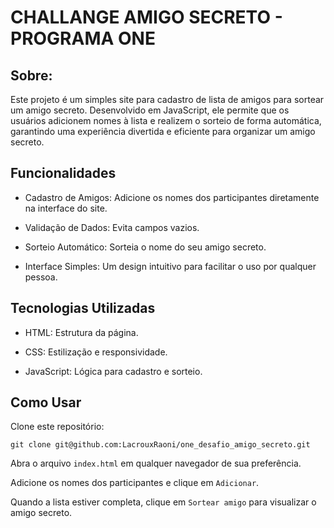# CHALLANGE AMIGO SECRETO - PROGRAMA ONE

## Sobre:

Este projeto é um simples site para cadastro de lista de amigos para sortear um amigo secreto. Desenvolvido em JavaScript, ele permite que os usuários adicionem nomes à lista e realizem o sorteio de forma automática, garantindo uma experiência divertida e eficiente para organizar um amigo secreto.

## Funcionalidades

- Cadastro de Amigos: Adicione os nomes dos participantes diretamente na interface do site.

-   Validação de Dados: Evita campos vazios.

-   Sorteio Automático: Sorteia o nome do seu amigo secreto.

-   Interface Simples: Um design intuitivo para facilitar o uso por qualquer pessoa.


## Tecnologias Utilizadas

-   HTML: Estrutura da página.

-   CSS: Estilização e responsividade.

-   JavaScript: Lógica para cadastro e sorteio.

## Como Usar

Clone este repositório:

    git clone git@github.com:LacrouxRaoni/one_desafio_amigo_secreto.git

Abra o arquivo ```index.html``` em qualquer navegador de sua preferência.

Adicione os nomes dos participantes e clique em ```Adicionar```.

Quando a lista estiver completa, clique em ```Sortear amigo``` para visualizar o amigo secreto.

